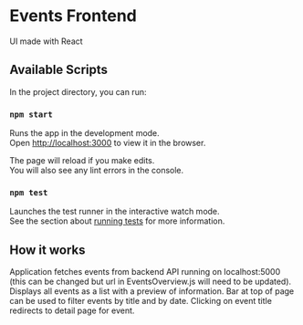 # Events Frontend

UI made with React

## Available Scripts

In the project directory, you can run:

### `npm start`

Runs the app in the development mode.\
Open [http://localhost:3000](http://localhost:3000) to view it in the browser.

The page will reload if you make edits.\
You will also see any lint errors in the console.

### `npm test`

Launches the test runner in the interactive watch mode.\
See the section about [running tests](https://facebook.github.io/create-react-app/docs/running-tests) for more information.

## How it works

Application fetches events from backend API running on localhost:5000 (this can be changed but url in EventsOverview.js will need to be updated).
Displays all events as a list with a preview of information. Bar at top of page can be used to filter events by title and by date. Clicking on event title redirects to detail page for event.
